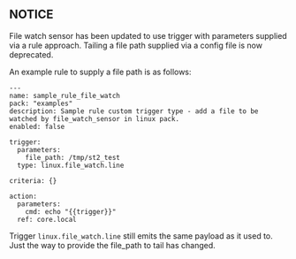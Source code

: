## NOTICE

File watch sensor has been updated to use trigger with parameters supplied via a rule approach. Tailing a file path supplied via a config file is now deprecated.

An example rule to supply a file path is as follows:

```
---
name: sample_rule_file_watch
pack: "examples"
description: Sample rule custom trigger type - add a file to be watched by file_watch_sensor in linux pack.
enabled: false

trigger:
  parameters:
    file_path: /tmp/st2_test
  type: linux.file_watch.line

criteria: {}

action:
  parameters:
    cmd: echo "{{trigger}}"
  ref: core.local

```

Trigger ``linux.file_watch.line`` still emits the same payload as it used to.
Just the way to provide the file_path to tail has changed.
